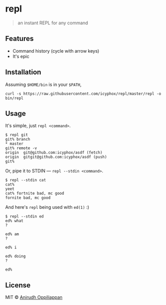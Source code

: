 # repl
> an instant REPL for any command

## Features
- Command history (cycle with arrow keys)
- It's epic

## Installation

Assuming `$HOME/bin` is in your `$PATH`,
```console
curl -s https://raw.githubusercontent.com/icyphox/repl/master/repl -o bin/repl
```

## Usage

It's simple, just `repl <command>`.

```console
$ repl git
git% branch
* master
git% remote -v
origin  git@github.com:icyphox/asdf (fetch)
origin  gitgit@github.com:icyphox/asdf (push)
git% 
```

Or, pipe it to STDIN — `repl --stdin <command>`.

```console
$ repl --stdin cat
cat% 
yeet
cat% fortnite bad, mc good
fornite bad, mc good
```
And here's `repl` being used with `ed(1)` :)

```console
$ repl --stdin ed
ed% what
?

ed% am
?

ed% i

ed% doing
?

ed% 
```

## License
MIT © [Anirudh Oppiliappan](https://icyphox.sh)
